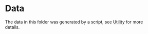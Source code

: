 # Data

The data in this folder was generated by a script, see [Utility](/util/ReadMe.md) for more details. 
